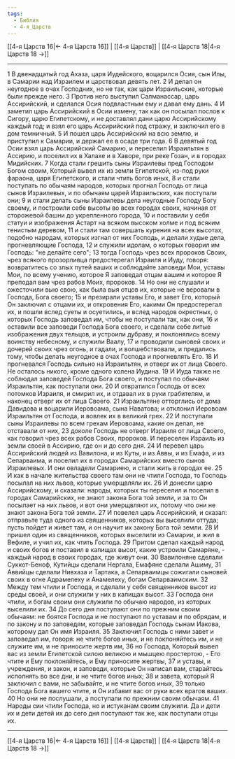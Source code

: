 ```yaml
---
tags:
  - Библия
  - 4-я_Царств
---
```

[[4-я Царств 16|← 4-я Царств 16]] | [[4-я Царств]] | [[4-я Царств 18|4-я Царств 18 →]]

---
1 В двенадцатый год Ахаза, царя Иудейского, воцарился Осия, сын Илы, в Самарии над Израилем и царствовал девять лет.
2 И делал он неугодное в очах Господних, но не так, как цари Израильские, которые были прежде него.
3 Против него выступил Салманассар, царь Ассирийский, и сделался Осия подвластным ему и давал ему дань.
4 И заметил царь Ассирийский в Осии измену, так как он посылал послов к Сигору, царю Египетскому, и не доставлял дани царю Ассирийскому каждый год; и взял его царь Ассирийский под стражу, и заключил его в дом темничный.
5 И пошел царь Ассирийский на всю землю, и приступил к Самарии, и держал ее в осаде три года.
6 В девятый год Осии взял царь Ассирийский Самарию, и переселил Израильтян в Ассирию, и поселил их в Халахе и в Хаворе, при реке Гозан, и в городах Мидийских.
7 Когда стали грешить сыны Израилевы пред Господом Богом своим, Который вывел их из земли Египетской, из-под руки фараона, царя Египетского, и стали чтить богов иных,
8 и стали поступать по обычаям народов, которых прогнал Господь от лица сынов Израилевых, и по обычаям царей Израильских, как поступали они;
9 и стали делать сыны Израилевы дела неугодные Господу Богу своему, и построили себе высоты во всех городах своих, начиная от сторожевой башни до укрепленного города,
10 и поставили у себя статуи и изображения Астарт на всяком высоком холме и под всяким тенистым деревом,
11 и стали там совершать курения на всех высотах, подобно народам, которых изгнал от них Господь, и делали худые дела, прогневляющие Господа,
12 и служили идолам, о которых говорил им Господь: "не делайте сего";
13 тогда Господь чрез всех пророков Своих, чрез всякого прозорливца предостерегал Израиля и Иуду, говоря: возвратитесь со злых путей ваших и соблюдайте заповеди Мои, уставы Мои, по всему учению, которое Я заповедал отцам вашим и которое Я преподал вам чрез рабов Моих, пророков.
14 Но они не слушали и ожесточили выю свою, как была выя отцов их, которые не веровали в Господа, Бога своего;
15 и презирали уставы Его, и завет Его, который Он заключил с отцами их, и откровения Его, какими Он предостерегал их, и пошли вслед суеты и осуетились, и вслед народов окрестных, о которых Господь заповедал им, чтобы не поступали так, как они,
16 и оставили все заповеди Господа Бога своего, и сделали себе литые изображения двух тельцов, и устроили дубраву, и поклонялись всему воинству небесному, и служили Ваалу,
17 и проводили сыновей своих и дочерей своих чрез огонь, и гадали, и волшебствовали, и предались тому, чтобы делать неугодное в очах Господа и прогневлять Его.
18 И прогневался Господь сильно на Израильтян, и отверг их от лица Своего. Не осталось никого, кроме одного колена Иудина.
19 И Иуда также не соблюдал заповедей Господа Бога своего, и поступал по обычаям Израильтян, как поступали они.
20 И отвратился Господь от всех потомков Израиля, и смирил их, и отдавал их в руки грабителям, и наконец отверг их от лица Своего.
21 Израильтяне отторглись от дома Давидова и воцарили Иеровоама, сына Наватова; и отклонил Иеровоам Израильтян от Господа, и вовлек их в великий грех.
22 И поступали сыны Израилевы по всем грехам Иеровоама, какие он делал, не отставали от них,
23 доколе Господь не отверг Израиля от лица Своего, как говорил чрез всех рабов Своих, пророков. И переселен Израиль из земли своей в Ассирию, где он и до сего дня.
24 И перевел царь Ассирийский людей из Вавилона, и из Куты, и из Аввы, и из Емафа, и из Сепарваима, и поселил их в городах Самарийских вместо сынов Израилевых. И они овладели Самариею, и стали жить в городах ее.
25 И как в начале жительства своего там они не чтили Господа, то Господь посылал на них львов, которые умерщвляли их.
26 И донесли царю Ассирийскому, и сказали: народы, которых ты переселил и поселил в городах Самарийских, не знают закона Бога той земли, и за то Он посылает на них львов, и вот они умерщвляют их, потому что они не знают закона Бога той земли.
27 И повелел царь Ассирийский, и сказал: отправьте туда одного из священников, которых вы выселили оттуда; пусть пойдет и живет там, и он научит их закону Бога той земли.
28 И пришел один из священников, которых выселили из Самарии, и жил в Вефиле, и учил их, как чтить Господа.
29 Притом сделал каждый народ и своих богов и поставил в капищах высот, какие устроили Самаряне, - каждый народ в своих городах, где живут они.
30 Вавилоняне сделали Суккот-Беноф, Кутийцы сделали Нергала, Емафяне сделали Ашиму,
31 Аввийцы сделали Нивхаза и Тартака, а Сепарваимцы сожигали сыновей своих в огне Адрамелеху и Анамелеху, богам Сепарваимским.
32 Между тем чтили и Господа, и сделали у себя священников высот из среды своей, и они служили у них в капищах высот.
33 Господа они чтили, и богам своим они служили по обычаю народов, из которых выселили их.
34 До сего дня поступают они по прежним своим обычаям: не боятся Господа и не поступают по уставам и по обрядам, и по закону и по заповедям, которые заповедал Господь сынам Иакова, которому дал Он имя Израиля.
35 Заключил Господь с ними завет и заповедал им, говоря: не чтите богов иных, и не поклоняйтесь им, и не служите им, и не приносите жертв им,
36 но Господа, Который вывел вас из земли Египетской силою великою и мышцею простертою, - Его чтите и Ему поклоняйтесь, и Ему приносите жертвы,
37 и уставы, и учреждения, и закон, и заповеди, которые Он написал вам, старайтесь исполнять во все дни, и не чтите богов иных;
38 и завета, который Я заключил с вами, не забывайте, и не чтите богов иных,
39 только Господа Бога вашего чтите, и Он избавит вас от руки всех врагов ваших.
40 Но они не послушали, а поступали по прежним своим обычаям.
41 Народы сии чтили Господа, но и истуканам своим служили. Да и дети их и дети детей их до сего дня поступают так же, как поступали отцы их.

---
[[4-я Царств 16|← 4-я Царств 16]] | [[4-я Царств]] | [[4-я Царств 18|4-я Царств 18 →]]